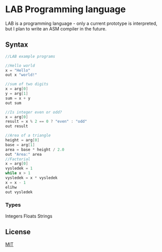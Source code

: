 # LAB Programming language

LAB is a programming language - only a current prototype is interpreted, but I plan to write an ASM compiler in the future.

## Syntax

```c
//LAB example programs

//Hello world
x = "Hello"
out x "world!"

//sum of two digits
x = arg[0]
y = arg[1]
sum = x + y
out sum

//Is integer even or odd?
x = arg[0]
result = x % 2 == 0 ? "even" : "odd"
out result

//Area of a triangle
height = arg[0]
base = arg[1]
area = base * height / 2.0
out "Area:" area
//Factorial
x = arg[0]
vysledek = 1
while x > 1
vysledek = x * vysledek
x = x - 1
elihw
out vysledek
```

### Types

Integers
Floats
Strings


## License
[MIT](https://choosealicense.com/licenses/mit/)